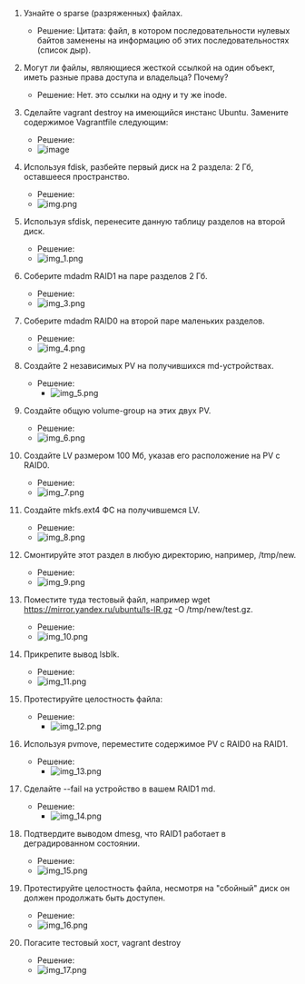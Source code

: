 1. Узнайте о sparse (разряженных) файлах.
	
	* Решение: Цитата: файл, в котором последовательности нулевых байтов заменены на информацию об этих последовательностях (список дыр).
	
2. Могут ли файлы, являющиеся жесткой ссылкой на один объект, иметь разные права доступа и владельца? Почему?
	
	* Решение: Нет. это ссылки на одну и ту же inode.
	
3. Сделайте vagrant destroy на имеющийся инстанс Ubuntu. Замените содержимое Vagrantfile следующим:

	* Решение: 
	*  ![image](https://user-images.githubusercontent.com/120400945/215331091-104d086f-c6c8-4a9b-9f5e-f1d4e1a8a442.png)

4. Используя fdisk, разбейте первый диск на 2 раздела: 2 Гб, оставшееся пространство.

	* Решение: 
	* ![img.png](img.png)
   
5. Используя sfdisk, перенесите данную таблицу разделов на второй диск.
	
	* Решение: 
	* ![img_1.png](img_1.png)
   
6. Соберите mdadm RAID1 на паре разделов 2 Гб.

	* Решение: 
	* ![img_3.png](img_3.png)

7. Соберите mdadm RAID0 на второй паре маленьких разделов.

	* Решение: 
	* ![img_4.png](img_4.png)

8. Создайте 2 независимых PV на получившихся md-устройствах.

	* Решение:
    	* ![img_5.png](img_5.png)
   
9. Создайте общую volume-group на этих двух PV.

	* Решение: 
	* ![img_6.png](img_6.png)

10. Создайте LV размером 100 Мб, указав его расположение на PV с RAID0.

	* Решение: 
	* ![img_7.png](img_7.png)

11. Создайте mkfs.ext4 ФС на получившемся LV.

	* Решение: 
	* ![img_8.png](img_8.png)

12. Смонтируйте этот раздел в любую директорию, например, /tmp/new.

	* Решение: 
	* ![img_9.png](img_9.png)

13. Поместите туда тестовый файл, например wget https://mirror.yandex.ru/ubuntu/ls-lR.gz -O /tmp/new/test.gz.

	* Решение: 
	* ![img_10.png](img_10.png)

14. Прикрепите вывод lsblk.

	* Решение: 
	* ![img_11.png](img_11.png)

15. Протестируйте целостность файла:

	* Решение: 
    	* ![img_12.png](img_12.png)

16. Используя pvmove, переместите содержимое PV с RAID0 на RAID1.

	* Решение: 
    	* ![img_13.png](img_13.png)

17. Сделайте --fail на устройство в вашем RAID1 md.

	* Решение: 
    	* ![img_14.png](img_14.png)

18. Подтвердите выводом dmesg, что RAID1 работает в деградированном состоянии.

	* Решение: 
	* ![img_15.png](img_15.png)

19. Протестируйте целостность файла, несмотря на "сбойный" диск он должен продолжать быть доступен.

	* Решение: 
	* ![img_16.png](img_16.png)

20. Погасите тестовый хост, vagrant destroy

	* Решение:
	* ![img_17.png](img_17.png)
